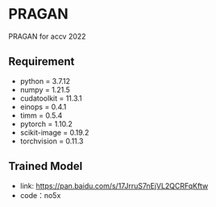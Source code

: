 # PRAGAN
PRAGAN for accv 2022

## Requirement

- python = 3.7.12
- numpy = 1.21.5
- cudatoolkit = 11.3.1
- einops = 0.4.1
- timm = 0.5.4
- pytorch = 1.10.2
- scikit-image = 0.19.2
- torchvision = 0.11.3

## Trained Model
- link: https://pan.baidu.com/s/17JrruS7nEjVL2QCRFqKftw 
- code：no5x

